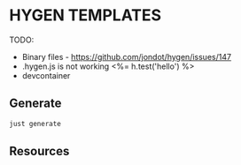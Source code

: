 # HYGEN TEMPLATES

TODO:

* Binary files - https://github.com/jondot/hygen/issues/147
* .hygen.js is not working <%= h.test('hello') %>
* devcontainer

## Generate

```sh
just generate
```

## Resources

